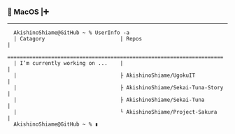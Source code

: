 <!--
**AkishinoShiame/AkishinoShiame** is a ✨ _special_ ✨ repository because its `README.md` (this file) appears on your GitHub profile.

Here are some ideas to get you started:

- 🔭 I’m currently working on ...
- 🌱 I’m currently learning ...
- 👯 I’m looking to collaborate on ...
- 🤔 I’m looking for help with ...
- 💬 Ask me about ...
- 📫 How to reach me: ...
- 😄 Pronouns: ...
- ⚡ Fun fact: ...
-->

###  MacOS |➕

---


```
  AkishinoShiame@GitHub ~ % UserInfo -a
  | Catagory                        | Repos                           |
  =====================================================================
  | I’m currently working on ...    |                                 |
  |                                 ├ AkishinoShiame/UgokuIT          |
  |                                 ├ AkishinoShiame/Sekai-Tuna-Story |
  |                                 ├ AkishinoShiame/Sekai-Tuna       |
  |                                 └ AkishinoShiame/Project-Sakura   |
  AkishinoShiame@GitHub ~ % ▮
```
